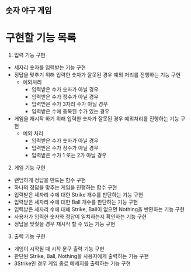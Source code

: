 ## 숫자 야구 게임

# 구현할 기능 목록

1. 입력 기능 구현

- 세자리 숫자를 입력받는 기능 구현
- 정답을 맞추기 위해 입력한 숫자가 잘못된 경우 예외 처리를 진행하는 기능 구현
  - 예외처리
    - 입력받은 수가 숫자가 아닐 경우
    - 입력받은 수가 정수가 아닐 경우
    - 입력받은 수가 3자리 수가 아닐 경우
    - 입력받은 수에 중복된 수가 있는 경우
- 게임을 재시작 하기 위해 입력한 숫자가 잘못된 경우 예외처리를 진행하는 기능 구현
  - 예외 처리
    - 입력받은 수가 숫자가 아닐 경우
    - 입력받은 수가 정수가 아닐 경우
    - 입력받은 수가 1 또는 2가 아닐 경우

2. 게임 기능 구현

- 랜덤하게 정답을 만드는 함수 구현
- 하나의 정답을 맞추는 게임을 진행하는 함수 구현
- 입력받은 세자리 수에 대한 Strike 개수를 판단하는 기능 구현
- 입력받은 세자리 수에 대한 Ball 개수를 판단하는 기능 구현
- 입력받은 세자리 수에 대해 Strike, Ball이 없으면 Nothing을 반환하는 기능 구현
- 사용자가 입력한 숫자와 정답이 일치하는지 확인하는 기능 구현
- 정답을 맞췄을 경우 재시작 할 수 있는 기능 구현

3. 출력 기능 구현

- 게임이 시작될 때 시작 문구 출력 기능 구현
- 판단된 Strike, Ball, Nothing을 사용자에게 출력하는 기능 구현
- 3Strike인 경우 게임 종료 메세지를 출력하는 기능 구현
